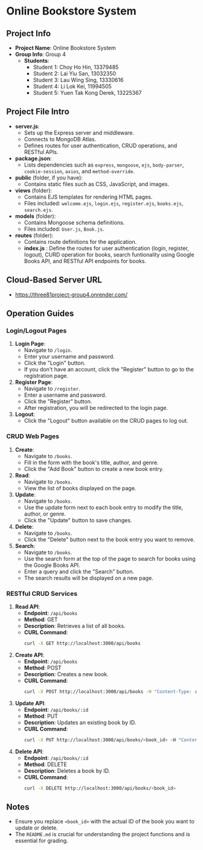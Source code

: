 # Online Bookstore System

## Project Info
- **Project Name**: Online Bookstore System
- **Group Info**: Group 4
  - **Students**:
    - Student 1: Choy Ho Hin, 13379485
    - Student 2: Lai Yiu San, 13032350
    - Student 3: Lau Wing Sing, 13330616
    - Student 4: Li Lok Kei, 11994505
    - Student 5: Yuen Tak Kong Derek, 13225367


## Project File Intro
- **server.js**: 
  - Sets up the Express server and middleware.
  - Connects to MongoDB Atlas.
  - Defines routes for user authentication, CRUD operations, and RESTful APIs.
- **package.json**: 
  - Lists dependencies such as `express`, `mongoose`, `ejs`, `body-parser`, `cookie-session`, `axios`, and `method-override`.
- **public** (folder, if you have): 
  - Contains static files such as CSS, JavaScript, and images.
- **views** (folder): 
  - Contains EJS templates for rendering HTML pages.
  - Files included: `welcome.ejs`, `login.ejs`, `register.ejs`, `books.ejs`, `search.ejs`.
- **models** (folder): 
  - Contains Mongoose schema definitions.
  - Files included: `User.js`, `Book.js`.
- **routes** (folder): 
  - Contains route definitions for the application.
  - **index.js** : Define the routes for user authentication (login, register, logout), CURD operation for books, search funtionality using Google Books API, and RESTful API endpoints for books. 

## Cloud-Based Server URL
- https://three81project-group4.onrender.com/

## Operation Guides

### Login/Logout Pages
1. **Login Page**:
   - Navigate to `/login`.
   - Enter your username and password.
   - Click the "Login" button.
   - If you don't have an account, click the "Register" button to go to the registration page.
2. **Register Page**:
   - Navigate to `/register`.
   - Enter a username and password.
   - Click the "Register" button.
   - After registration, you will be redirected to the login page.
3. **Logout**:
   - Click the "Logout" button available on the CRUD pages to log out.

### CRUD Web Pages
1. **Create**:
   - Navigate to `/books`.
   - Fill in the form with the book's title, author, and genre.
   - Click the "Add Book" button to create a new book entry.
2. **Read**:
   - Navigate to `/books`.
   - View the list of books displayed on the page.
3. **Update**:
   - Navigate to `/books`.
   - Use the update form next to each book entry to modify the title, author, or genre.
   - Click the "Update" button to save changes.
4. **Delete**:
   - Navigate to `/books`.
   - Click the "Delete" button next to the book entry you want to remove.
5. **Search**:
   - Navigate to `/books`.
   - Use the search form at the top of the page to search for books using the Google Books API.
   - Enter a query and click the "Search" button.
   - The search results will be displayed on a new page.

### RESTful CRUD Services
1. **Read API**:
   - **Endpoint**: `/api/books`
   - **Method**: GET
   - **Description**: Retrieves a list of all books.
   - **CURL Command**:
     ```bash
     curl -X GET http://localhost:3000/api/books
     ```
2. **Create API**:
   - **Endpoint**: `/api/books`
   - **Method**: POST
   - **Description**: Creates a new book.
   - **CURL Command**:
     ```bash
     curl -X POST http://localhost:3000/api/books -H "Content-Type: application/json" -d '{"title":"Book Title", "author":"Author Name", "genre":"Genre"}'
     ```
3. **Update API**:
   - **Endpoint**: `/api/books/:id`
   - **Method**: PUT
   - **Description**: Updates an existing book by ID.
   - **CURL Command**:
     ```bash
     curl -X PUT http://localhost:3000/api/books/<book_id> -H "Content-Type: application/json" -d '{"title":"Updated Title", "author":"Updated Author", "genre":"Updated Genre"}'
     ```
4. **Delete API**:
   - **Endpoint**: `/api/books/:id`
   - **Method**: DELETE
   - **Description**: Deletes a book by ID.
   - **CURL Command**:
     ```bash
     curl -X DELETE http://localhost:3000/api/books/<book_id>
     ```

## Notes
- Ensure you replace `<book_id>` with the actual ID of the book you want to update or delete.
- The `README.md` is crucial for understanding the project functions and is essential for grading.

